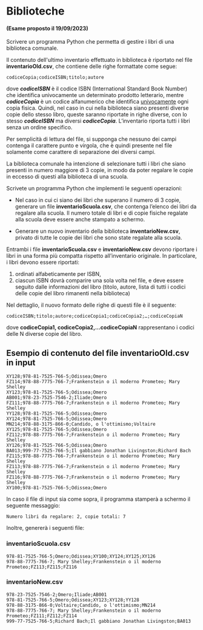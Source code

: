 
# Biblioteche

#### (Esame proposto il 19/09/2023)


Scrivere un programma Python che permetta di gestire i libri di una biblioteca comunale. 

Il contenuto dell'ultimo inventario effettuato in biblioteca è riportato nel file **inventarioOld.csv**, che contiene delle righe formattate come segue:

    codiceCopia;codiceISBN;titolo;autore

dove ***codiceISBN*** è il codice ISBN (International Standard Book Number) che identifica univocamente un determinato prodotto letterario, mentre ***codiceCopia*** è un codice alfanumerico che identifica <u>univocamente</u> ogni copia fisica. Quindi, nel caso in cui nella biblioteca siano presenti diverse copie dello stesso libro, queste saranno riportate in righe diverse, con lo stesso ***codiceISBN*** ma diversi ***codiceCopia***. L’inventario riporta tutti i libri senza un ordine specifico. 

Per semplicità di lettura del file, si supponga che nessuno dei campi contenga il carattere punto e virgola, che è quindi presente nel file solamente come carattere di separazione dei diversi campi.

La biblioteca comunale ha intenzione di selezionare tutti i libri che siano presenti in numero maggiore di 3 copie, in modo da poter regalare le copie in eccesso di questi alla biblioteca di una scuola. 

Scrivete un programma Python che implementi le seguenti operazioni:

- Nel caso in cui ci siano dei libri che superano il numero di 3 copie, generare un file **inventarioScuola.csv**, che contenga l’elenco dei libri da regalare alla scuola. Il numero totale di libri e di copie fisiche regalate alla scuola deve essere anche stampato a schermo.

- Generare un nuovo inventario della biblioteca **inventarioNew.csv**, privato di tutte le copie dei libri che sono state regalate alla scuola.

Entrambi i file **inventarioScuola.csv** e **inventarioNew.csv** devono riportare i libri in una forma più compatta rispetto all’inventario originale. In particolare, i libri devono essere riportati: 

1. ordinati alfabeticamente per ISBN, 
2. ciascun ISBN dovrà comparire una sola volta nel file, e deve essere seguito dalle informazioni del libro (titolo, autore, lista di tutti i codici delle copie del libro rimanenti nella biblioteca) 

Nel dettaglio, il nuovo formato delle righe di questi file è il seguente:

    codiceISBN;titolo;autore;codiceCopia1;codiceCopia2;…;codiceCopiaN

dove **codiceCopia1, codiceCopia2,…codiceCopiaN** rappresentano i codici delle N diverse copie del libro.


## Esempio di contenuto del file inventarioOld.csv in input

    XY128;978-81-7525-766-5;Odissea;Omero
    FZ114;978-88-7775-766-7;Frankenstein o il moderno Prometeo; Mary Shelley
    XY123;978-81-7525-766-5;Odissea;Omero
    AB001;978-23-7525-7546-2;Iliade;Omero
    FZ111;978-88-7775-766-7;Frankenstein o il moderno Prometeo; Mary Shelley
    YY128;978-81-7525-766-5;Odissea;Omero
    XY124;978-81-7525-766-5;Odissea;Omero
    MN214;978-88-3175-866-0;Candido, o l'ottimismo;Voltaire
    XY125;978-81-7525-766-5;Odissea;Omero
    FZ112;978-88-7775-766-7;Frankenstein o il moderno Prometeo; Mary Shelley
    XY126;978-81-7525-766-5;Odissea;Omero
    BA013;999-77-7525-766-5;Il gabbiano Jonathan Livingston;Richard Bach
    FZ115;978-88-7775-766-7;Frankenstein o il moderno Prometeo; Mary Shelley
    FZ113;978-88-7775-766-7;Frankenstein o il moderno Prometeo; Mary Shelley
    FZ116;978-88-7775-766-7;Frankenstein o il moderno Prometeo; Mary Shelley
    XY100;978-81-7525-766-5;Odissea;Omero

In caso il file di input sia come sopra, il programma stamperà a schermo il seguente messaggio:

    Numero libri da regalare: 2, copie totali: 7

Inoltre, genererà i seguenti file:

### inventarioScuola.csv

    978-81-7525-766-5;Omero;Odissea;XY100;XY124;XY125;XY126
    978-88-7775-766-7; Mary Shelley;Frankenstein o il moderno Prometeo;FZ113;FZ115;FZ116

### inventarioNew.csv

    978-23-7525-7546-2;Omero;Iliade;AB001
    978-81-7525-766-5;Omero;Odissea;XY123;XY128;YY128
    978-88-3175-866-0;Voltaire;Candido, o l'ottimismo;MN214
    978-88-7775-766-7; Mary Shelley;Frankenstein o il moderno Prometeo;FZ111;FZ112;FZ114
    999-77-7525-766-5;Richard Bach;Il gabbiano Jonathan Livingston;BA013